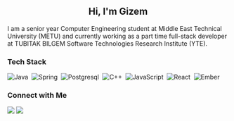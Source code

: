 <h2 align="center">Hi, I'm Gizem</h2>
<p align="left">I am a senior year Computer Engineering student at Middle East Technical University (METU) and currently working as a part time full-stack developer at TUBITAK BILGEM Software Technologies Research Institute (YTE).</p>

### Tech Stack

![Java](https://img.shields.io/badge/-Java-05122A?style=flat&logo=java)&nbsp;
![Spring](https://img.shields.io/badge/-Spring-05122A?style=flat&logo=spring)&nbsp;
![Postgresql](https://img.shields.io/badge/-Postgresql-05122A?style=flat&logo=postgresql)&nbsp;
![C++](https://img.shields.io/badge/-C++-05122A?style=flat&logo=C%2B%2B&logoColor=00599C)&nbsp;
![JavaScript](https://img.shields.io/badge/-JavaScript-05122A?style=flat&logo=javascript)&nbsp;
![React](https://img.shields.io/badge/-React-05122A?style=flat&logo=react)&nbsp;
![Ember](https://img.shields.io/badge/-Ember-05122A?style=flat&logo=ember.js)&nbsp;

### Connect with Me

<a href="https://linkedin.com/in/nurgizemaltintas"><img src="https://img.shields.io/badge/-Gizem%20Altintas-0077B5?style=flat&logo=Linkedin&logoColor=white"/></a>
<a href="mailto:gizemaltintas05@gmail.com"><img src="https://img.shields.io/badge/-gizemaltintas05@gmail.com-D14836?style=flat&logo=Gmail&logoColor=white"/></a>
